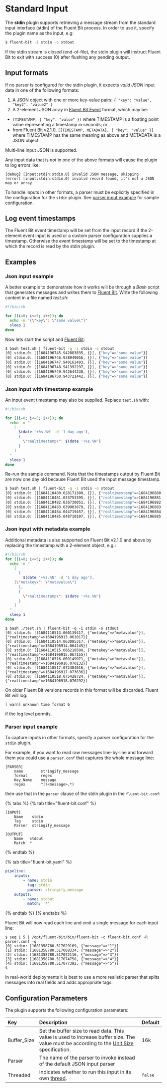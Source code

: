 # Standard Input

The **stdin** plugin supports retrieving a message stream from the standard input interface \(stdin\) of the Fluent Bit process.
In order to use it, specify the plugin name as the input, e.g:

```bash
$ fluent-bit -i stdin -o stdout
```

If the stdin stream is closed (end-of-file), the stdin plugin will instruct
Fluent Bit to exit with success (0) after flushing any pending output.

## Input formats

If no parser is configured for the stdin plugin, it expects *valid JSON* input data in one of the following formats:

1. A JSON object with one or more key-value pairs: `{ "key": "value", "key2": "value2" }`
3. A 2-element JSON array in [Fluent Bit Event](../../concepts/key-concepts.md#event-or-record) format, which may be:
  * `[TIMESTAMP, { "key": "value" }]` where TIMESTAMP is a floating point value representing a timestamp in seconds; or
  * from Fluent Bit v2.1.0, `[[TIMESTAMP, METADATA], { "key": "value" }]` where TIMESTAMP has the same meaning as above and METADATA is a JSON object.

Multi-line input JSON is supported.

Any input data that is *not* in one of the above formats will cause the plugin to log errors like:

```
[debug] [input:stdin:stdin.0] invalid JSON message, skipping
[error] [input:stdin:stdin.0] invalid record found, it's not a JSON map or array
```

To handle inputs in other formats, a parser must be explicitly specified in the configuration for the `stdin` plugin. See [parser input example](#parser-input-example) for sample configuration.

## Log event timestamps

The Fluent Bit event timestamp will be set from the input record if the 2-element event input is used or a custom parser configuration supplies a timestamp. Otherwise the event timestamp will be set to the timestamp at which the record is read by the stdin plugin.

## Examples

### Json input example

A better example to demonstrate how it works will be through a _Bash_ script that generates messages and writes them to [Fluent Bit](http://fluentbit.io). Write the following content in a file named _test.sh_:

```bash
#!/bin/sh

for ((i=0; i<=5; i++)); do
  echo -n "{\"key\": \"some value\"}"
  sleep 1
done
```

Now lets start the script and [Fluent Bit](http://fluentbit.io):

```bash
$ bash test.sh | fluent-bit -q -i stdin -o stdout
[0] stdin.0: [[1684196745.942883835, {}], {"key"=>"some value"}]
[0] stdin.0: [[1684196746.938949056, {}], {"key"=>"some value"}]
[0] stdin.0: [[1684196747.940162493, {}], {"key"=>"some value"}]
[0] stdin.0: [[1684196748.941392297, {}], {"key"=>"some value"}]
[0] stdin.0: [[1684196749.942644238, {}], {"key"=>"some value"}]
[0] stdin.0: [[1684196750.943721442, {}], {"key"=>"some value"}]
```

### Json input with timestamp example

An input event timestamp may also be supplied. Replace `test.sh` with:

```bash
#!/bin/sh

for ((i=0; i<=5; i++)); do
  echo -n "
    [
      $(date '+%s.%N' -d '1 day ago'),
      {
        \"realtimestamp\": $(date '+%s.%N')
      }
    ]
  "
  sleep 1
done
```

Re-run the sample command. Note that the timestamps output by Fluent Bit are now one day old because Fluent Bit used the input message timestamp.

```bash
$ bash test.sh | fluent-bit -q -i stdin -o stdout
[0] stdin.0: [[1684110480.028171300, {}], {"realtimestamp"=>1684196880.030070}]
[0] stdin.0: [[1684110481.033753395, {}], {"realtimestamp"=>1684196881.034741}]
[0] stdin.0: [[1684110482.036730051, {}], {"realtimestamp"=>1684196882.037704}]
[0] stdin.0: [[1684110483.039903879, {}], {"realtimestamp"=>1684196883.041081}]
[0] stdin.0: [[1684110484.044719457, {}], {"realtimestamp"=>1684196884.046404}]
[0] stdin.0: [[1684110485.048710107, {}], {"realtimestamp"=>1684196885.049651}]
```

### Json input with metadata example

Additional metadata is also supported on Fluent Bit v2.1.0 and above by replacing the timestamp
with a 2-element object, e.g.:

```bash
#!/bin/sh
for ((i=0; i<=5; i++)); do
  echo -n "
    [
      [
        $(date '+%s.%N' -d '1 day ago'),
	{\"metakey\": \"metavalue\"}
      ],
      {
        \"realtimestamp\": $(date '+%s.%N')
      }
    ]
  "
  sleep 1
done
```

```
$ bash ./test.sh | fluent-bit -q -i stdin -o stdout
[0] stdin.0: [[1684110513.060139417, {"metakey"=>"metavalue"}], {"realtimestamp"=>1684196913.061017}]
[0] stdin.0: [[1684110514.063085317, {"metakey"=>"metavalue"}], {"realtimestamp"=>1684196914.064145}]
[0] stdin.0: [[1684110515.066210508, {"metakey"=>"metavalue"}], {"realtimestamp"=>1684196915.067155}]
[0] stdin.0: [[1684110516.069149971, {"metakey"=>"metavalue"}], {"realtimestamp"=>1684196916.070132}]
[0] stdin.0: [[1684110517.072484016, {"metakey"=>"metavalue"}], {"realtimestamp"=>1684196917.073636}]
[0] stdin.0: [[1684110518.075428724, {"metakey"=>"metavalue"}], {"realtimestamp"=>1684196918.076292}]
```

On older Fluent Bit versions records in this format will be discarded. Fluent Bit will log:

```
[ warn] unknown time format 6
```

if the log level permits.

### Parser input example <a id="parser-input-example"></a>

To capture inputs in other formats, specify a parser configuration for the
`stdin` plugin.

For example, if you want to read raw messages line-by-line and forward them you
could use a `parser.conf` that captures the whole message line:

```
[PARSER]
    name        stringify_message
    format      regex
    Key_Name    message
    regex       ^(?<message>.*)
```

then use that in the `parser` clause of the stdin plugin in the `fluent-bit.conf`:

{% tabs %}
{% tab title="fluent-bit.conf" %}
```
[INPUT]
    Name    stdin
    Tag     stdin
    Parser  stringify_message

[OUTPUT]
    Name   stdout
    Match  *
```
{% endtab %}

{% tab title="fluent-bit.yaml" %}
```yaml
pipeline:
    inputs:
        - name: stdin
          tag: stdin
          parser: stringify_message
    outputs:
        - name: stdout
          match: '*'
```
{% endtab %}
{% endtabs %}

Fluent Bit will now read each line and emit a single message for each input
line:

```
$ seq 1 5 | /opt/fluent-bit/bin/fluent-bit -c fluent-bit.conf -R parser.conf -q
[0] stdin: [1681358780.517029169, {"message"=>"1"}]
[1] stdin: [1681358780.517068334, {"message"=>"2"}]
[2] stdin: [1681358780.517072116, {"message"=>"3"}]
[3] stdin: [1681358780.517074758, {"message"=>"4"}]
[4] stdin: [1681358780.517077392, {"message"=>"5"}]
$
```

In real-world deployments it is best to use a more realistic parser that splits
messages into real fields and adds appropriate tags.

## Configuration Parameters <a id="config"></a>

The plugin supports the following configuration parameters:

| Key | Description | Default |
| :--- | :--- | :--- |
| Buffer\_Size | Set the buffer size to read data. This value is used to increase buffer size. The value must be according to the [Unit Size](../../administration/configuring-fluent-bit/unit-sizes.md) specification. | 16k |
| Parser | The name of the parser to invoke instead of the default JSON input parser | |
| Threaded | Indicates whether to run this input in its own [thread](../../administration/multithreading.md#inputs). | `false` |
